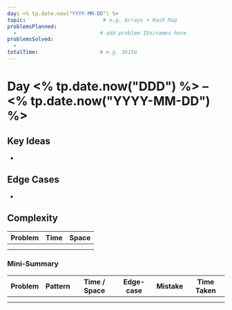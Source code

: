 ```yaml
---
day: <% tp.date.now("YYYY-MM-DD") %>
topic:                         # e.g. Arrays + Hash Map
problemsPlanned:
  -                           # add problem IDs/names here
problemsSolved:
  - 
totalTime:                    # e.g. 3h15m
---
```


# Day <% tp.date.now("DDD") %> – <% tp.date.now("YYYY-MM-DD") %>

## Key Ideas
- 

## Edge Cases
- 

## Complexity
| Problem | Time | Space |
| ------- | ---- | ----- |
|         |      |       |
|         |      |       |

### Mini-Summary
| Problem | Pattern | Time / Space | Edge-case | Mistake | Time Taken |
| ------- | ------- | ------------ | --------- | ------- | ---------- |
|         |         |              |           |         |            |
|         |         |              |           |         |            |

